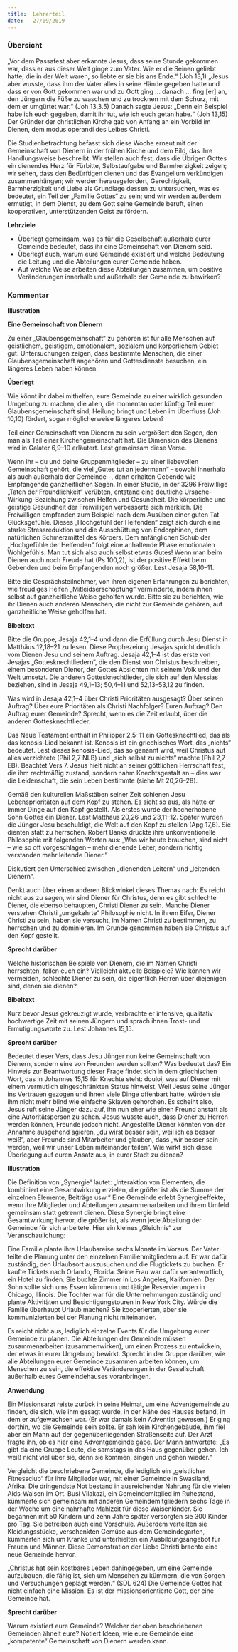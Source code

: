```yaml
---
title:  Lehrerteil
date:   27/09/2019
---
```


### Übersicht

„Vor dem Passafest aber erkannte Jesus, dass seine Stunde gekommen war, dass er aus dieser Welt ginge zum Vater. Wie er die Seinen geliebt hatte, die in der Welt waren, so liebte er sie bis ans Ende.“ (Joh 13,1) „Jesus aber wusste, dass ihm der Vater alles in seine Hände gegeben hatte und dass er von Gott gekommen war und zu Gott ging ... danach ... fing [er] an, den Jüngern die Füße zu waschen und zu trocknen mit dem Schurz, mit dem er umgürtet war.“ (Joh 13,3.5) Danach sagte Jesus: „Denn ein Beispiel habe ich euch gegeben, damit ihr tut, wie ich euch getan habe.“ (Joh 13,15) Der Gründer der christlichen Kirche gab von Anfang an ein Vorbild im Dienen, dem modus operandi des Leibes Christi.

Die Studienbetrachtung befasst sich diese Woche erneut mit der Gemeinschaft von Dienern in der frühen Kirche und dem Bild, das ihre Handlungsweise beschreibt. Wir stellen auch fest, dass die Übrigen Gottes ein dienendes Herz für Fürbitte, Selbstaufgabe und Barmherzigkeit zeigen; wir sehen, dass den Bedürftigen dienen und das Evangelium verkündigen zusammenhängen; wir werden herausgefordert, Gerechtigkeit, Barmherzigkeit und Liebe als Grundlage dessen zu untersuchen, was es bedeutet, ein Teil der „Familie Gottes“ zu sein; und wir werden außerdem ermutigt, in dem Dienst, zu dem Gott seine Gemeinde beruft, einen kooperativen, unterstützenden Geist zu fördern.

**Lehrziele**

* Überlegt gemeinsam, was es für die Gesellschaft außerhalb eurer Gemeinde bedeutet, dass ihr eine Gemeinschaft von Dienern seid.
* Überlegt auch, warum eure Gemeinde existiert und welche Bedeutung die Leitung und die Abteilungen eurer Gemeinde haben.
* Auf welche Weise arbeiten diese Abteilungen zusammen, um positive Veränderungen innerhalb und außerhalb der Gemeinde zu bewirken?

### Kommentar

**Illustration**

**Eine Gemeinschaft von Dienern**

Zu einer „Glaubensgemeinschaft“ zu gehören ist für alle Menschen auf geistlichem, geistigem, emotionalem, sozialem und körperlichem Gebiet gut. Untersuchungen zeigen, dass bestimmte Menschen, die einer Glaubensgemeinschaft angehören und Gottesdienste besuchen, ein längeres Leben haben können.

**Überlegt**

Wie könnt ihr dabei mithelfen, eure Gemeinde zu einer wirklich gesunden Umgebung zu machen, die allen, die momentan oder künftig Teil eurer Glaubensgemeinschaft sind, Heilung bringt und Leben im Überfluss (Joh 10,10) fördert, sogar möglicherweise längeres Leben?

Teil einer Gemeinschaft von Dienern zu sein vergrößert den Segen, den man als Teil einer Kirchengemeinschaft hat. Die Dimension des Dienens wird in Galater 6,9–10 erläutert. Lest gemeinsam diese Verse.

Wenn ihr – du und deine Gruppenmitglieder – zu einer liebevollen Gemeinschaft gehört, die viel „Gutes tut an jedermann“ – sowohl innerhalb als auch außerhalb der Gemeinde –, dann erhalten Gebende wie Empfangende ganzheitlichen Segen. In einer Studie, in der 3296 Freiwillige „Taten der Freundlichkeit“ verübten, entstand eine deutliche Ursache-Wirkung-Beziehung zwischen Helfen und Gesundheit. Die körperliche und geistige Gesundheit der Freiwilligen verbesserte sich merklich. Die Freiwilligen empfanden zum Beispiel nach dem Ausüben einer guten Tat Glücksgefühle. Dieses „Hochgefühl der Helfenden“ zeigt sich durch eine starke Stressreduktion und die Ausschüttung von Endorphinen, dem natürlichen Schmerzmittel des Körpers. Dem anfänglichen Schub der „Hochgefühle der Helfenden“ folgt eine anhaltende Phase emotionalen Wohlgefühls. Man tut sich also auch selbst etwas Gutes! Wenn man beim Dienen auch noch Freude hat (Ps 100,2), ist der positive Effekt beim Gebenden und beim Empfangenden noch größer. Lest Jesaja 58,10–11.

Bitte die Gesprächsteilnehmer, von ihren eigenen Erfahrungen zu berichten, wie freudiges Helfen „Mitleidserschöpfung“ verminderte, indem ihnen selbst auf ganzheitliche Weise geholfen wurde. Bitte sie zu berichten, wie ihr Dienen auch anderen Menschen, die nicht zur Gemeinde gehören, auf ganzheitliche Weise geholfen hat.

**Bibeltext**

Bitte die Gruppe, Jesaja 42,1–4 und dann die Erfüllung durch Jesu Dienst in Matthäus 12,18–21 zu lesen. Diese Prophezeiung Jesajas spricht deutlich vom Dienen Jesu und seinem Auftrag. Jesaja 42,1–4 ist das erste von Jesajas „Gottesknechtliedern“, die den Dienst von Christus beschreiben, einem besonderen Diener, der Gottes Absichten mit seinem Volk und der Welt umsetzt. Die anderen Gottesknechtlieder, die sich auf den Messias beziehen, sind in Jesaja 49,1–13; 50,4–11 und 52,13–53,12 zu finden.

Was wird in Jesaja 42,1–4 über Christi Prioritäten ausgesagt? Über seinen Auftrag? Über eure Prioritäten als Christi Nachfolger? Euren Auftrag? Den Auftrag eurer Gemeinde? Sprecht, wenn es die Zeit erlaubt, über die anderen Gottesknechtlieder.

Das Neue Testament enthält in Philipper 2,5–11 ein Gottesknechtlied, das als das kenosis-Lied bekannt ist. Kenosis ist ein griechisches Wort, das „nichts“ bedeutet. Lest dieses kenosis-Lied, das so genannt wird, weil Christus auf alles verzichtete (Phil 2,7 NLB) und „sich selbst zu nichts“ machte (Phil 2,7 EB). Beachtet Vers 7. Jesus hielt nicht an seiner göttlichen Herrschaft fest, die ihm rechtmäßig zustand, sondern nahm Knechtsgestalt an – dies war die Leidenschaft, die sein Leben bestimmte (siehe Mt 20,26–28).

Gemäß den kulturellen Maßstäben seiner Zeit schienen Jesu Lebensprioritäten auf dem Kopf zu stehen. Es sieht so aus, als hätte er immer Dinge auf den Kopf gestellt. Als erstes wurde der hocherhobene Sohn Gottes ein Diener. Lest Matthäus 20,26 und 23,11–12. Später wurden die Jünger Jesu beschuldigt, die Welt auf den Kopf zu stellen (Apg 17,6). Sie dienten statt zu herrschen. Robert Banks drückte ihre unkonventionelle Philosophie mit folgenden Worten aus: „Was wir heute brauchen, sind nicht – wie so oft vorgeschlagen – mehr dienende Leiter, sondern richtig verstanden mehr leitende Diener.“

Diskutiert den Unterschied zwischen „dienenden Leitern“ und „leitenden Dienern“.

Denkt auch über einen anderen Blickwinkel dieses Themas nach: Es reicht nicht aus zu sagen, wir sind Diener für Christus, denn es gibt schlechte Diener, die ebenso behaupten, Christi Diener zu sein. Manche Diener verstehen Christi „umgekehrte“ Philosophie nicht. In ihrem Eifer, Diener Christi zu sein, haben sie versucht, im Namen Christi zu bestimmen, zu herrschen und zu dominieren. Im Grunde genommen haben sie Christus auf den Kopf gestellt.

**Sprecht darüber**

Welche historischen Beispiele von Dienern, die im Namen Christi herrschten, fallen euch ein? Vielleicht aktuelle Beispiele? Wie können wir vermeiden, schlechte Diener zu sein, die eigentlich Herren über diejenigen sind, denen sie dienen?

**Bibeltext**

Kurz bevor Jesus gekreuzigt wurde, verbrachte er intensive, qualitativ hochwertige Zeit mit seinen Jüngern und sprach ihnen Trost- und Ermutigungsworte zu. Lest Johannes 15,15.

**Sprecht darüber**

Bedeutet dieser Vers, dass Jesu Jünger nun keine Gemeinschaft von Dienern, sondern eine von Freunden werden sollten? Was bedeutet das? Ein Hinweis zur Beantwortung dieser Frage findet sich in dem griechischen Wort, das in Johannes 15,15 für Knechte steht: douloi, was auf Diener mit einem vermutlich eingeschränkten Status hinweist. Weil Jesus seine Jünger ins Vertrauen gezogen und ihnen viele Dinge offenbart hatte, würden sie ihm nicht mehr blind wie einfache Sklaven gehorchen. Es scheint also, Jesus ruft seine Jünger dazu auf, ihn nun eher wie einen Freund anstatt als eine Autoritätsperson zu sehen. Jesus wusste auch, dass Diener zu Herren werden können, Freunde jedoch nicht. Angestellte Diener könnten von der Annahme ausgehend agieren, „du wirst besser sein, weil ich es besser weiß“, aber Freunde sind Mitarbeiter und glauben, dass „wir besser sein werden, weil wir unser Leben miteinander teilen“. Wie wirkt sich diese Überlegung auf euren Ansatz aus, in eurer Stadt zu dienen?

**Illustration**

Die Definition von „Synergie“ lautet: „Interaktion von Elementen, die kombiniert eine Gesamtwirkung erzielen, die größer ist als die Summe der einzelnen Elemente, Beiträge usw.“ Eine Gemeinde erlebt Synergieeffekte, wenn ihre Mitglieder und Abteilungen zusammenarbeiten und ihrem Umfeld gemeinsam statt getrennt dienen. Diese Synergie bringt eine Gesamtwirkung hervor, die größer ist, als wenn jede Abteilung der Gemeinde für sich arbeitete. Hier ein kleines „Gleichnis“ zur Veranschaulichung:

Eine Familie plante ihre Urlaubsreise sechs Monate im Voraus. Der Vater teilte die Planung unter den einzelnen Familienmitgliedern auf. Er war dafür zuständig, den Urlaubsort auszusuchen und die Flugtickets zu buchen. Er kaufte Tickets nach Orlando, Florida. Seine Frau war dafür verantwortlich, ein Hotel zu finden. Sie buchte Zimmer in Los Angeles, Kalifornien. Der Sohn sollte sich ums Essen kümmern und tätigte Reservierungen in Chicago, Illinois. Die Tochter war für die Unternehmungen zuständig und plante Aktivitäten und Besichtigungstouren in New York City. Würde die Familie überhaupt Urlaub machen? Sie kooperierten, aber sie kommunizierten bei der Planung nicht miteinander.

Es reicht nicht aus, lediglich einzelne Events für die Umgebung eurer Gemeinde zu planen. Die Abteilungen der Gemeinde müssen zusammenarbeiten (zusammenwirken), um einen Prozess zu entwickeln, der etwas in eurer Umgebung bewirkt. Sprecht in der Gruppe darüber, wie alle Abteilungen eurer Gemeinde zusammen arbeiten können, um Menschen zu sein, die effektive Veränderungen in der Gesellschaft außerhalb eures Gemeindehauses voranbringen.

**Anwendung**

Ein Missionsarzt reiste zurück in seine Heimat, um eine Adventgemeinde zu finden, die sich, wie ihm gesagt wurde, in der Nähe des Hauses befand, in dem er aufgewachsen war. (Er war damals kein Adventist gewesen.) Er ging dorthin, wo die Gemeinde sein sollte. Er sah kein Kirchengebäude, ihm fiel aber ein Mann auf der gegenüberliegenden Straßenseite auf. Der Arzt fragte ihn, ob es hier eine Adventgemeinde gäbe. Der Mann antwortete: „Es gibt da eine Gruppe Leute, die samstags in das Haus gegenüber gehen. Ich weiß nicht viel über sie, denn sie kommen, singen und gehen wieder.“

Vergleicht die beschriebene Gemeinde, die lediglich ein „geistlicher Fitnessclub“ für ihre Mitglieder war, mit einer Gemeinde in Swasiland, Afrika. Die dringendste Not bestand in ausreichender Nahrung für die vielen Aids-Waisen im Ort. Busi Vilakazi, ein Gemeindemitglied im Ruhestand, kümmerte sich gemeinsam mit anderen Gemeindemitgliedern sechs Tage in der Woche um eine nahrhafte Mahlzeit für diese Waisenkinder. Sie begannen mit 50 Kindern und zehn Jahre später versorgten sie 300 Kinder pro Tag. Sie betreiben auch eine Vorschule. Außerdem verteilten sie Kleidungsstücke, verschenkten Gemüse aus dem Gemeindegarten, kümmerten sich um Kranke und unterhielten ein Ausbildungsangebot für Frauen und Männer. Diese Demonstration der Liebe Christi brachte eine neue Gemeinde hervor.

„Christus hat sein kostbares Leben dahingegeben, um eine Gemeinde aufzubauen, die fähig ist, sich um Menschen zu kümmern, die von Sorgen und Versuchungen geplagt werden.“ (SDL 624) Die Gemeinde Gottes hat nicht einfach eine Mission. Es ist der missionsorientierte Gott, der eine Gemeinde hat.

**Sprecht darüber**

Warum existiert eure Gemeinde? Welcher der oben beschriebenen Gemeinden ähnelt eure? Notiert Ideen, wie eure Gemeinde eine „kompetente“ Gemeinschaft von Dienern werden kann.